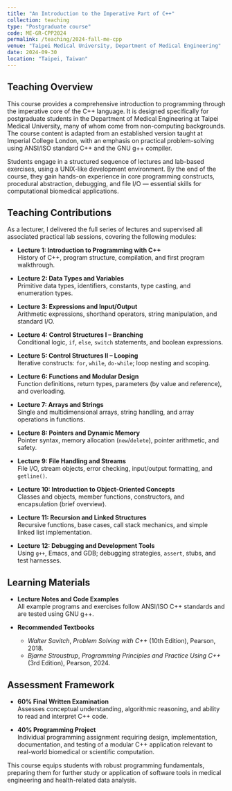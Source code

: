 ```yaml
---
title: "An Introduction to the Imperative Part of C++"
collection: teaching
type: "Postgraduate course"
code: ME-GR-CPP2024
permalink: /teaching/2024-fall-me-cpp
venue: "Taipei Medical University, Department of Medical Engineering"
date: 2024-09-30
location: "Taipei, Taiwan"
---
```


## Teaching Overview
This course provides a comprehensive introduction to programming through the imperative core of the C++ language. It is designed specifically for postgraduate students in the Department of Medical Engineering at Taipei Medical University, many of whom come from non-computing backgrounds. The course content is adapted from an established version taught at Imperial College London, with an emphasis on practical problem-solving using ANSI/ISO standard C++ and the GNU g++ compiler.

Students engage in a structured sequence of lectures and lab-based exercises, using a UNIX-like development environment. By the end of the course, they gain hands-on experience in core programming constructs, procedural abstraction, debugging, and file I/O — essential skills for computational biomedical applications.

## Teaching Contributions
As a lecturer, I delivered the full series of lectures and supervised all associated practical lab sessions, covering the following modules:

- **Lecture 1: Introduction to Programming with C++**  
  History of C++, program structure, compilation, and first program walkthrough.

- **Lecture 2: Data Types and Variables**  
  Primitive data types, identifiers, constants, type casting, and enumeration types.

- **Lecture 3: Expressions and Input/Output**  
  Arithmetic expressions, shorthand operators, string manipulation, and standard I/O.

- **Lecture 4: Control Structures I – Branching**  
  Conditional logic, `if`, `else`, `switch` statements, and boolean expressions.

- **Lecture 5: Control Structures II – Looping**  
  Iterative constructs: `for`, `while`, `do-while`; loop nesting and scoping.

- **Lecture 6: Functions and Modular Design**  
  Function definitions, return types, parameters (by value and reference), and overloading.

- **Lecture 7: Arrays and Strings**  
  Single and multidimensional arrays, string handling, and array operations in functions.

- **Lecture 8: Pointers and Dynamic Memory**  
  Pointer syntax, memory allocation (`new`/`delete`), pointer arithmetic, and safety.

- **Lecture 9: File Handling and Streams**  
  File I/O, stream objects, error checking, input/output formatting, and `getline()`.

- **Lecture 10: Introduction to Object-Oriented Concepts**  
  Classes and objects, member functions, constructors, and encapsulation (brief overview).

- **Lecture 11: Recursion and Linked Structures**  
  Recursive functions, base cases, call stack mechanics, and simple linked list implementation.

- **Lecture 12: Debugging and Development Tools**  
  Using `g++`, Emacs, and GDB; debugging strategies, `assert`, stubs, and test harnesses.

## Learning Materials

- **Lecture Notes and Code Examples**  
  All example programs and exercises follow ANSI/ISO C++ standards and are tested using GNU g++.

- **Recommended Textbooks**  
  - *Walter Savitch*, *Problem Solving with C++* (10th Edition), Pearson, 2018.  
  - *Bjarne Stroustrup*, *Programming Principles and Practice Using C++* (3rd Edition), Pearson, 2024.

## Assessment Framework

- **60% Final Written Examination**  
  Assesses conceptual understanding, algorithmic reasoning, and ability to read and interpret C++ code.

- **40% Programming Project**  
  Individual programming assignment requiring design, implementation, documentation, and testing of a modular C++ application relevant to real-world biomedical or scientific computation.

This course equips students with robust programming fundamentals, preparing them for further study or application of software tools in medical engineering and health-related data analysis.
